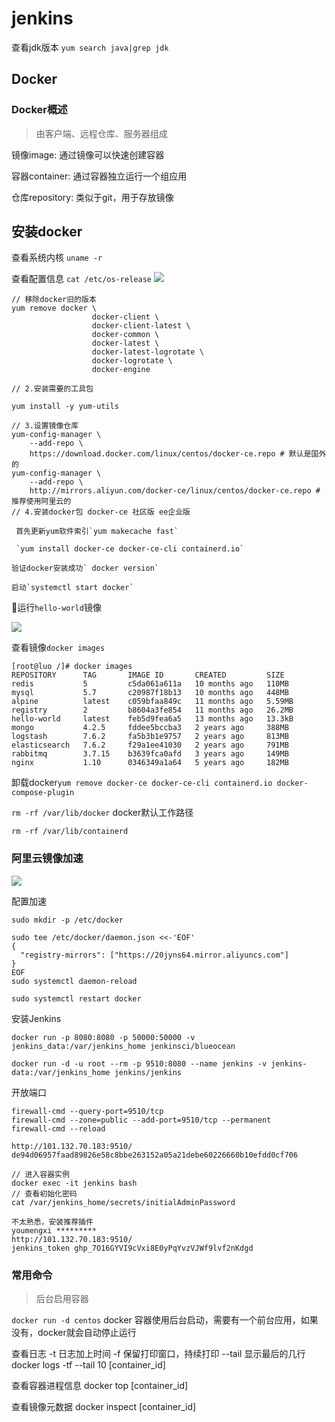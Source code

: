 # jenkins

查看jdk版本 `yum search java|grep jdk`



## Docker

### Docker概述

>由客户端、远程仓库、服务器组成

镜像image: 通过镜像可以快速创建容器

容器container: 通过容器独立运行一个组应用

仓库repository: 类似于git，用于存放镜像

## 安装docker


查看系统内核 `uname -r`

查看配置信息 	`cat /etc/os-release`
![](https://img-blog.csdnimg.cn/70190a5c7cf14099938e27f13ab47799.png)

```shell
// 移除docker旧的版本
yum remove docker \
                  docker-client \
                  docker-client-latest \
                  docker-common \
                  docker-latest \
                  docker-latest-logrotate \
                  docker-logrotate \
                  docker-engine
                  
// 2.安装需要的工具包

yum install -y yum-utils

// 3.设置镜像仓库
yum-config-manager \
    --add-repo \
    https://download.docker.com/linux/centos/docker-ce.repo # 默认是国外的
yum-config-manager \
    --add-repo \
    http://mirrors.aliyun.com/docker-ce/linux/centos/docker-ce.repo # 推荐使用阿里云的
// 4.安装docker包 docker-ce 社区版 ee企业版

 首先更新yum软件索引`yum makecache fast`
 
 `yum install docker-ce docker-ce-cli containerd.io`
 
验证docker安装成功` docker version`

启动`systemctl start docker`
```

 :rocket:运行`hello-world`镜像

![](https://img-blog.csdnimg.cn/2579e49de8944579b1f523da0e96fa6b.png)

查看镜像`docker images`

```shell
[root@luo /]# docker images
REPOSITORY      TAG       IMAGE ID       CREATED         SIZE
redis           5         c5da061a611a   10 months ago   110MB
mysql           5.7       c20987f18b13   10 months ago   448MB
alpine          latest    c059bfaa849c   11 months ago   5.59MB
registry        2         b8604a3fe854   11 months ago   26.2MB
hello-world     latest    feb5d9fea6a5   13 months ago   13.3kB
mongo           4.2.5     fddee5bccba3   2 years ago     388MB
logstash        7.6.2     fa5b3b1e9757   2 years ago     813MB
elasticsearch   7.6.2     f29a1ee41030   2 years ago     791MB
rabbitmq        3.7.15    b3639fca0afd   3 years ago     149MB
nginx           1.10      0346349a1a64   5 years ago     182MB
```

卸载docker`yum remove docker-ce docker-ce-cli containerd.io docker-compose-plugin`

`rm -rf /var/lib/docker` docker默认工作路径

`rm -rf /var/lib/containerd`

### 阿里云镜像加速





![](https://img-blog.csdnimg.cn/9f25c969936a42f48fd6f74e61b1ca74.png)

配置加速

```shell
sudo mkdir -p /etc/docker

sudo tee /etc/docker/daemon.json <<-'EOF'
{
  "registry-mirrors": ["https://20jyns64.mirror.aliyuncs.com"]
}
EOF
sudo systemctl daemon-reload

sudo systemctl restart docker
```



安装Jenkins

`docker run -p 8080:8080 -p 50000:50000 -v jenkins_data:/var/jenkins_home jenkinsci/blueocean`

`docker run -d -u root --rm -p 9510:8080 --name jenkins -v jenkins-data:/var/jenkins_home jenkins/jenkins`

开放端口

```shell
firewall-cmd --query-port=9510/tcp
firewall-cmd --zone=public --add-port=9510/tcp --permanent
firewall-cmd --reload

http://101.132.70.183:9510/
de94d06957faad89826e58c8bbe263152a05a21debe60226660b10efdd0cf706
```



```shell
// 进入容器实例
docker exec -it jenkins bash
// 查看初始化密码
cat /var/jenkins_home/secrets/initialAdminPassword

不太熟悉，安装推荐插件
youmengxi *********
http://101.132.70.183:9510/
jenkins_token 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
```

### 常用命令
>后台启用容器

`docker run -d centos`
docker 容器使用后台启动，需要有一个前台应用，如果没有，docker就会自动停止运行

查看日志 
-t 日志加上时间
-f 保留打印窗口，持续打印
--tail 显示最后的几行
docker logs -tf --tail 10 [container_id]

查看容器进程信息
docker top [container_id]

查看镜像元数据
docker inspect [container_id]